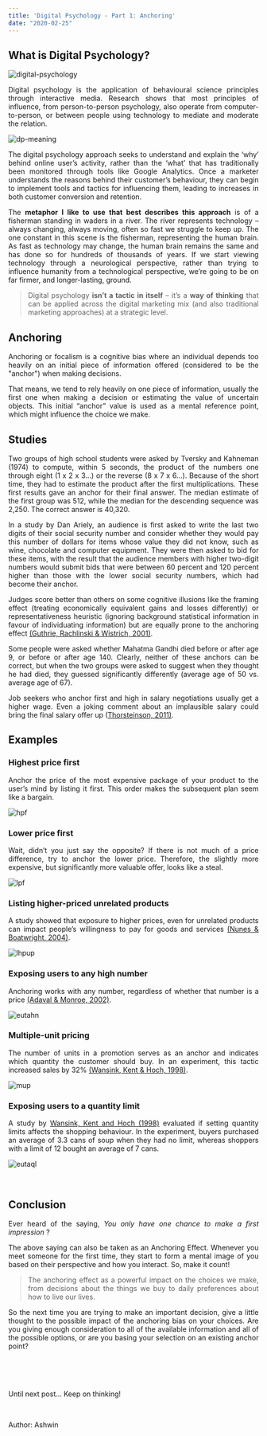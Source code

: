 ```yaml
---
title: 'Digital Psychology - Part 1: Anchoring'
date: "2020-02-25"
---
```


<div align="justify">

## What is Digital Psychology?

![digital-psychology](./photo-1.jpg)

Digital psychology is the application of behavioural science principles through interactive media. Research shows that most principles of influence, from person-to-person psychology, also operate from computer-to-person, or between people using technology to mediate and moderate the relation.

![dp-meaning](./photo-2.jpeg)

The digital psychology approach seeks to understand and explain the ‘why’ behind online user’s activity, rather than the ‘what’ that has traditionally been monitored through tools like Google Analytics. Once a marketer understands the reasons behind their customer’s behaviour, they can begin to implement tools and tactics for influencing them, leading to increases in both customer conversion and retention.

The **metaphor I like to use that best describes this approach** is of a fisherman standing in waders in a river. The river represents technology – always changing, always moving, often so fast we struggle to keep up.  The one constant in this scene is the fisherman, representing the human brain.  As fast as technology may change, the human brain remains the same and has done so for hundreds of thousands of years.  If we start viewing technology through a neurological perspective, rather than trying to influence humanity from a technological perspective, we’re going to be on far firmer, and longer-lasting, ground.

> Digital psychology **isn’t a tactic in itself** – it’s a **way of thinking** that can be applied across the digital marketing mix (and also traditional marketing approaches) at a strategic level.

## Anchoring

Anchoring or focalism is a cognitive bias where an individual depends too heavily on an initial piece of information offered (considered to be the "anchor") when making decisions.

That means, we tend to rely heavily on one piece of information, usually the first one when making a decision or estimating the value of uncertain objects. This initial “anchor” value is used as a mental reference point, which might influence the choice we make.

## Studies

Two groups of high school students were asked by Tversky and Kahneman (1974) to compute, within 5 seconds, the product of the numbers one through eight (1 x 2 x 3…) or the reverse (8 x 7 x 6…). Because of the short time, they had to estimate the product after the first multiplications. These first results gave an anchor for their final answer. The median estimate of the first group was 512, while the median for the descending sequence was 2,250. The correct answer is 40,320.

In a study by Dan Ariely, an audience is first asked to write the last two digits of their social security number and consider whether they would pay this number of dollars for items whose value they did not know, such as wine, chocolate and computer equipment. They were then asked to bid for these items, with the result that the audience members with higher two-digit numbers would submit bids that were between 60 percent and 120 percent higher than those with the lower social security numbers, which had become their anchor.

Judges score better than others on some cognitive illusions like the framing effect (treating economically equivalent gains and losses differently) or representativeness heuristic (ignoring background statistical information in favour of individuating information) but are equally prone to the anchoring effect [(Guthrie, Rachlinski & Wistrich, 2001)](https://papers.ssrn.com/sol3/papers.cfm?abstract_id=257634).

Some people were asked whether Mahatma Gandhi died before or after age 9, or before or after age 140. Clearly, neither of these anchors can be correct, but when the two groups were asked to suggest when they thought he had died, they guessed significantly differently (average age of 50 vs. average age of 67).

Job seekers who anchor first and high in salary negotiations usually get a higher wage. Even a joking comment about an implausible salary could bring the final salary offer up ([Thorsteinson, 2011)](http://onlinelibrary.wiley.com/doi/10.1111/j.1559-1816.2011.00779.x/abstract).

## Examples

### Highest price first

Anchor the price of the most expensive package of your product to the user’s mind by listing it first. This order makes the subsequent plan seem like a bargain.

![hpf](./example-1.png)

### Lower price first

Wait, didn’t you just say the opposite? If there is not much of a price difference, try to anchor the lower price. Therefore, the slightly more expensive, but significantly more valuable offer, looks like a steal.

![lpf](./example-2.png)

### Listing higher-priced unrelated products

A study showed that exposure to higher prices, even for unrelated products can impact people’s willingness to pay for goods and services [(Nunes & Boatwright, 2004)](https://msbfile03.usc.edu/digitalmeasures/jnunes/intellcont/Incidental%20Prices-1.pdf).

![lhpup](./example-3.png)

### Exposing users to any high number

Anchoring works with any number, regardless of whether that number is a price [(Adaval & Monroe, 2002)](http://www.jstor.org/stable/10.1086/338212?seq=1#page_scan_tab_contents).

![eutahn](./example-4.png)

### Multiple-unit pricing

The number of units in a promotion serves as an anchor and indicates which quantity the customer should buy. In an experiment, this tactic increased sales by 32% [(Wansink, Kent & Hoch, 1998)](http://foodpsychology.cornell.edu/sites/default/files/unmanaged_files/Anchoring-JMR-1998.pdf).

![mup](./example-5.png)

### Exposing users to a quantity limit

A study by [Wansink, Kent and Hoch (1998)](http://foodpsychology.cornell.edu/sites/default/files/unmanaged_files/Anchoring-JMR-1998.pdf) evaluated if setting quantity limits affects the shopping behaviour. In the experiment, buyers purchased an average of 3.3 cans of soup when they had no limit, whereas shoppers with a limit of 12 bought an average of 7 cans.

![eutaql](./example-6.png)

<br>

## Conclusion

Ever heard of the saying, *You only have one chance to make a first impression* ?

The above saying can also be taken as an Anchoring Effect. Whenever you meet someone for the first time, they start to form a mental image of you based on their perspective and how you interact. So, make it count!

> The anchoring effect as a powerful impact on the choices we make, from decisions about the things we buy to daily preferences about how to live our lives.

So the next time you are trying to make an important decision, give a little thought to the possible impact of the anchoring bias on your choices. Are you giving enough consideration to all of the available information and all of the possible options, or are you basing your selection on an existing anchor point?

</div>

<br>
<br>
<br>

Until next post... Keep on thinking!

<br>

Author: Ashwin